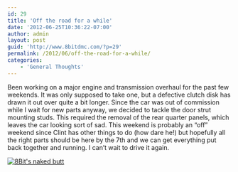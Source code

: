```yaml
---
id: 29
title: 'Off the road for a while'
date: '2012-06-25T10:36:22-07:00'
author: admin
layout: post
guid: 'http://www.8bitdmc.com/?p=29'
permalink: /2012/06/off-the-road-for-a-while/
categories:
    - 'General Thoughts'
---
```


Been working on a major engine and transmission overhaul for the past few weekends. It was only supposed to take one, but a defective clutch disk has drawn it out over quite a bit longer. Since the car was out of commission while I wait for new parts anyway, we decided to tackle the door strut mounting studs. This required the removal of the rear quarter panels, which leaves the car looking sort of sad. This weekend is probably an “off” weekend since Clint has other things to do (how dare he!) but hopefully all the right parts should be here by the 7th and we can get everything put back together and running. I can’t wait to drive it again.

[![](../../assets/images/2012/06/IMG_3306-300x225.jpg "8Bit's naked butt")](../../assets/images/2012/06/IMG_3306.jpg)